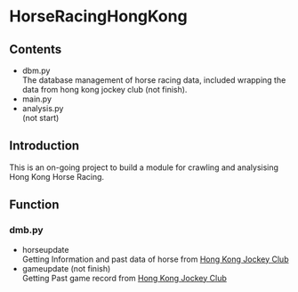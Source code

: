 # HorseRacingHongKong
## Contents
  - dbm.py </br>
    The database management of horse racing data, included wrapping the data from hong kong jockey club (not finish).
  - main.py </br>
  - analysis.py </br> (not start)
    
## Introduction
This is an on-going project to build a module for crawling and analysising Hong Kong Horse Racing.

## Function
### dmb.py
 - horseupdate </br>
   Getting Information and past data of horse from [Hong Kong Jockey Club](http://www.hkjc.com/english/racing/horse.asp?HorseNo=A001&Option=1#htop) </br>
 - gameupdate (not finish) </br>
   Getting Past game record from [Hong Kong Jockey Club](http://racing.hkjc.com/racing/info/meeting/Results/English/Local/20180506/ST) </br>
    
